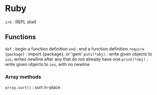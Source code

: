 # Ruby
`irb`
: REPL shell
## Functions
`def`
: begin a function definition
`end`
: end a function definition
`require {package}`
: import {package}, or 'gem'
`puts(*obj)`
: write given objects to `ios`; writes newline after any that do not already have one
`print(*obj)`
: write given objects to `ios`, with no newline
### Array methods
`array.sort()`
: sort in-place
